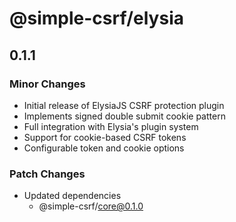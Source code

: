 # @simple-csrf/elysia

## 0.1.1

### Minor Changes

- Initial release of ElysiaJS CSRF protection plugin
- Implements signed double submit cookie pattern
- Full integration with Elysia's plugin system
- Support for cookie-based CSRF tokens
- Configurable token and cookie options

### Patch Changes

- Updated dependencies
  - @simple-csrf/core@0.1.0
